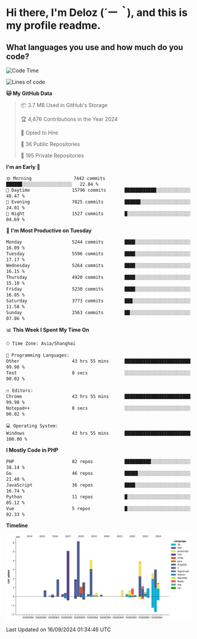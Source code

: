 # **Hi there, I'm Deloz (*´ー｀*), and this is my profile readme.**

## **What languages you use and how much do you code?**

<!--START_SECTION:waka-->
![Code Time](http://img.shields.io/badge/Code%20Time-4%2C657%20hrs%2052%20mins-blue)

![Lines of code](https://img.shields.io/badge/From%20Hello%20World%20I%27ve%20Written-40.4%20million%20lines%20of%20code-blue)

**🐱 My GitHub Data** 

> 📦 3.7 MB Used in GitHub's Storage 
 > 
> 🏆 4,476 Contributions in the Year 2024
 > 
> 💼 Opted to Hire
 > 
> 📜 36 Public Repositories 
 > 
> 🔑 195 Private Repositories 
 > 
**I'm an Early 🐤** 

```text
🌞 Morning                7442 commits        ██████░░░░░░░░░░░░░░░░░░░   22.84 % 
🌆 Daytime                15796 commits       ████████████░░░░░░░░░░░░░   48.47 % 
🌃 Evening                7825 commits        ██████░░░░░░░░░░░░░░░░░░░   24.01 % 
🌙 Night                  1527 commits        █░░░░░░░░░░░░░░░░░░░░░░░░   04.69 % 
```
📅 **I'm Most Productive on Tuesday** 

```text
Monday                   5244 commits        ████░░░░░░░░░░░░░░░░░░░░░   16.09 % 
Tuesday                  5596 commits        ████░░░░░░░░░░░░░░░░░░░░░   17.17 % 
Wednesday                5264 commits        ████░░░░░░░░░░░░░░░░░░░░░   16.15 % 
Thursday                 4920 commits        ████░░░░░░░░░░░░░░░░░░░░░   15.10 % 
Friday                   5230 commits        ████░░░░░░░░░░░░░░░░░░░░░   16.05 % 
Saturday                 3773 commits        ███░░░░░░░░░░░░░░░░░░░░░░   11.58 % 
Sunday                   2563 commits        ██░░░░░░░░░░░░░░░░░░░░░░░   07.86 % 
```


📊 **This Week I Spent My Time On** 

```text
🕑︎ Time Zone: Asia/Shanghai

💬 Programming Languages: 
Other                    43 hrs 55 mins      █████████████████████████   99.98 % 
Text                     0 secs              ░░░░░░░░░░░░░░░░░░░░░░░░░   00.02 % 

🔥 Editors: 
Chrome                   43 hrs 55 mins      █████████████████████████   99.98 % 
Notepad++                0 secs              ░░░░░░░░░░░░░░░░░░░░░░░░░   00.02 % 

💻 Operating System: 
Windows                  43 hrs 55 mins      █████████████████████████   100.00 % 
```

**I Mostly Code in PHP** 

```text
PHP                      82 repos            ██████████░░░░░░░░░░░░░░░   38.14 % 
Go                       46 repos            █████░░░░░░░░░░░░░░░░░░░░   21.40 % 
JavaScript               36 repos            ████░░░░░░░░░░░░░░░░░░░░░   16.74 % 
Python                   11 repos            █░░░░░░░░░░░░░░░░░░░░░░░░   05.12 % 
Vue                      5 repos             █░░░░░░░░░░░░░░░░░░░░░░░░   02.33 % 
```



**Timeline**

![Lines of Code chart](https://raw.githubusercontent.com/deloz/deloz/main/assets/bar_graph.png)


 Last Updated on 16/09/2024 01:34:46 UTC
<!--END_SECTION:waka-->
